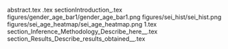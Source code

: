 abstract.tex
.tex
sectionIntroduction_.tex
figures/gender_age_bar1/gender_age_bar1.png
figures/sei_hist/sei_hist.png
figures/sei_age_heatmap/sei_age_heatmap.png
1.tex
section_Inference_Methodology_Describe_here__.tex
section_Results_Describe_results_obtained__.tex
